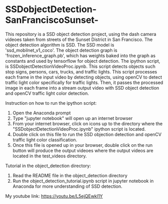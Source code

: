 # SSDobjectDetection-SanFranciscoSunset-
This repository is a SSD object detection project, using the dash camera videoes taken from streets of the Sunset District in 
San Francisco.  The object detection algorithm is SSD.  The SSD model is 'ssd_mobilnet_v1_coco'.  The object detection graph is 
'frozen_inference_graph.pb', which has weights baked into the graph as constants and used by tensorflow for object detection.
The ipython script, is SSDobjectDetectionVideoProc.ipynb.  This script detects objects such stop signs, persons, cars, trucks, and traffic
lights.  This script processes each frame in the input video by detecting objects, using openCV to detect traffic light color 
specifically for traffic lights.  Then, it passes the processed image in each frame into a stream output video with SSD object detection 
and openCV traffic light color detection.

Instruction on how to run the ipython script:
1) Open the Anaconda prompt
2) Type "jupyter notebook" will open up an internet browser
3) From your internet browser, click on icons up to the directory where the "SSDobjectDetectionVideoProc.ipynb" ipython script is located.
4) Double click on this file to run the SSD objection detection and openCV traffic light color classification.
5) Once this file is opened up in your browser, double click on the run button will produce the output videoes where the output videos
   are located in the test_videos directory.

Tutorial in the object_detection directory:
1) Read the README file in the object_detection directory
2) Run the object_detection_tutorial.ipynb script in jupyter notebook in Anaconda for more understanding of SSD detection.

My youtube link:
https://youtu.be/L5ejQEwkl1Y
